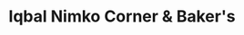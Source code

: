 ---
title: "Iqbal Nimko Corner & Baker's"
url: /karachi/iqbal-nimko-corner-and-bakers/
shop: bakery
---